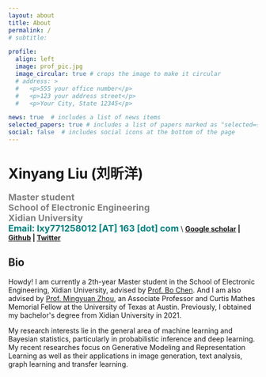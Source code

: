 ```yaml
---
layout: about
title: About
permalink: /
# subtitle: 

profile:
  align: left
  image: prof_pic.jpg
  image_circular: true # crops the image to make it circular
  # address: >
  #   <p>555 your office number</p>
  #   <p>123 your address street</p>
  #   <p>Your City, State 12345</p>

news: true  # includes a list of news items
selected_papers: true # includes a list of papers marked as "selected={true}"
social: false  # includes social icons at the bottom of the page
---
```


# Xinyang Liu (刘昕洋) 
**<font color="gray" size=4 face="">Master student</font>** \
**<font color="gray" size=4 face="">School of Electronic Engineering</font>** \
**<font color="gray" size=4 face="">Xidian University</font>** \
**<font color="Teal" size=4 face="">Email: lxy771258012 [AT] 163 [dot] com</font>** 
\\
**[Google scholar](https://scholar.google.com.hk/citations?hl=zh-CN&user=9VtswyYAAAAJ) | [Github](https://github.com/xinyangATK) | [Twitter](https://twitter.com/XinyangATK)**

## **Bio**
Howdy! I am currently a 2th-year Master student in the School of Electronic Engineering, Xidian University, advised by [Prof. Bo Chen](https://web.xidian.edu.cn/bchen/). And I am also advised by [Prof. Mingyuan Zhou](https://mingyuanzhou.github.io), an Associate Professor and Curtis Mathes Memorial Fellow at the University of Texas at Austin. Previously, I obtained my bachelor's degree from Xidian University in 2021. 

My research interests lie in the general area of machine learning and Bayesian statistics, particularly in probabilistic inference and deep learning. My recent researches focus on Generative Modeling and Representation Learning as well as their applications in image generation, text analysis, graph learning and transfer learning.
 